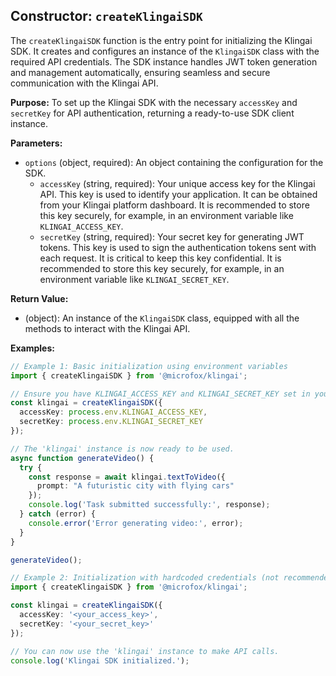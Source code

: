## Constructor: `createKlingaiSDK`

The `createKlingaiSDK` function is the entry point for initializing the Klingai SDK. It creates and configures an instance of the `KlingaiSDK` class with the required API credentials. The SDK instance handles JWT token generation and management automatically, ensuring seamless and secure communication with the Klingai API.

**Purpose:**
To set up the Klingai SDK with the necessary `accessKey` and `secretKey` for API authentication, returning a ready-to-use SDK client instance.

**Parameters:**

- `options` (object, required): An object containing the configuration for the SDK.
  - `accessKey` (string, required): Your unique access key for the Klingai API. This key is used to identify your application. It can be obtained from your Klingai platform dashboard. It is recommended to store this key securely, for example, in an environment variable like `KLINGAI_ACCESS_KEY`.
  - `secretKey` (string, required): Your secret key for generating JWT tokens. This key is used to sign the authentication tokens sent with each request. It is critical to keep this key confidential. It is recommended to store this key securely, for example, in an environment variable like `KLINGAI_SECRET_KEY`.

**Return Value:**

- (object): An instance of the `KlingaiSDK` class, equipped with all the methods to interact with the Klingai API.

**Examples:**

```typescript
// Example 1: Basic initialization using environment variables
import { createKlingaiSDK } from '@microfox/klingai';

// Ensure you have KLINGAI_ACCESS_KEY and KLINGAI_SECRET_KEY set in your environment
const klingai = createKlingaiSDK({
  accessKey: process.env.KLINGAI_ACCESS_KEY,
  secretKey: process.env.KLINGAI_SECRET_KEY
});

// The 'klingai' instance is now ready to be used.
async function generateVideo() {
  try {
    const response = await klingai.textToVideo({
      prompt: "A futuristic city with flying cars"
    });
    console.log('Task submitted successfully:', response);
  } catch (error) {
    console.error('Error generating video:', error);
  }
}

generateVideo();
```

```typescript
// Example 2: Initialization with hardcoded credentials (not recommended for production)
import { createKlingaiSDK } from '@microfox/klingai';

const klingai = createKlingaiSDK({
  accessKey: '<your_access_key>',
  secretKey: '<your_secret_key>'
});

// You can now use the 'klingai' instance to make API calls.
console.log('Klingai SDK initialized.');
```
